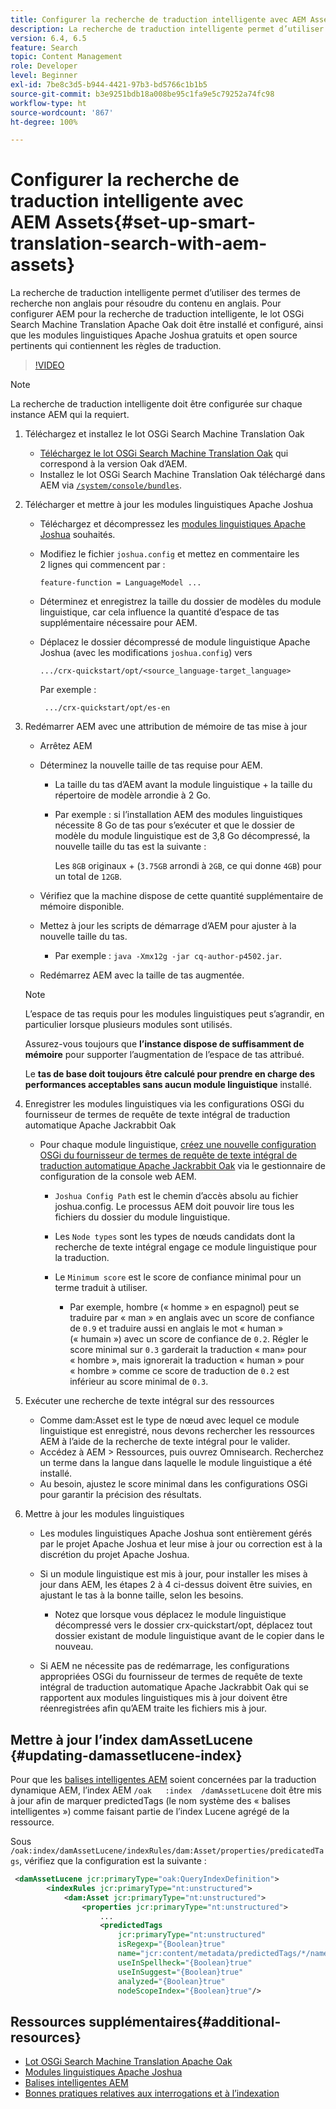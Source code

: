 ```yaml
---
title: Configurer la recherche de traduction intelligente avec AEM Assets
description: La recherche de traduction intelligente permet d’utiliser des termes de recherche non anglais pour résoudre du contenu en anglais. Pour configurer AEM pour la recherche de traduction intelligente, le lot OSGi Search Machine Translation Apache Oak doit être installé et configuré, ainsi que les modules linguistiques Apache Joshua gratuits et open source pertinents qui contiennent les règles de traduction.
version: 6.4, 6.5
feature: Search
topic: Content Management
role: Developer
level: Beginner
exl-id: 7be8c3d5-b944-4421-97b3-bd5766c1b1b5
source-git-commit: b3e9251bdb18a008be95c1fa9e5c79252a74fc98
workflow-type: ht
source-wordcount: '867'
ht-degree: 100%

---
```


# Configurer la recherche de traduction intelligente avec AEM Assets{#set-up-smart-translation-search-with-aem-assets}

La recherche de traduction intelligente permet d’utiliser des termes de recherche non anglais pour résoudre du contenu en anglais. Pour configurer AEM pour la recherche de traduction intelligente, le lot OSGi Search Machine Translation Apache Oak doit être installé et configuré, ainsi que les modules linguistiques Apache Joshua gratuits et open source pertinents qui contiennent les règles de traduction.

>[!VIDEO](https://video.tv.adobe.com/v/21291?quality=12&learn=on)

>[!NOTE]
>
>La recherche de traduction intelligente doit être configurée sur chaque instance AEM qui la requiert.

1. Téléchargez et installez le lot OSGi Search Machine Translation Oak
   * [Téléchargez le lot OSGi Search Machine Translation Oak](https://search.maven.org/#search%7Cgav%7C1%7Cg%3A%22org.apache.jackrabbit%22%20AND%20a%3A%22oak-search-mt%22) qui correspond à la version Oak d’AEM.
   * Installez le lot OSGi Search Machine Translation Oak téléchargé dans AEM via [`/system/console/bundles`](http://localhost:4502/system/console/bundles).

2. Télécharger et mettre à jour les modules linguistiques Apache Joshua
   * Téléchargez et décompressez les [modules linguistiques Apache Joshua](https://cwiki.apache.org/confluence/display/JOSHUA/Language+Packs) souhaités.
   * Modifiez le fichier `joshua.config` et mettez en commentaire les 2 lignes qui commencent par :

     ```
     feature-function = LanguageModel ...
     ```

   * Déterminez et enregistrez la taille du dossier de modèles du module linguistique, car cela influence la quantité d’espace de tas supplémentaire nécessaire pour AEM.
   * Déplacez le dossier décompressé de module linguistique Apache Joshua (avec les modifications `joshua.config`) vers

     ```
     .../crx-quickstart/opt/<source_language-target_language>
     ```

     Par exemple :

     ```
      .../crx-quickstart/opt/es-en
     ```

3. Redémarrer AEM avec une attribution de mémoire de tas mise à jour
   * Arrêtez AEM
   * Déterminez la nouvelle taille de tas requise pour AEM.

      * La taille du tas d’AEM avant la module linguistique + la taille du répertoire de modèle arrondie à 2 Go.
      * Par exemple : si l’installation AEM des modules linguistiques nécessite 8 Go de tas pour s’exécuter et que le dossier de modèle du module linguistique est de 3,8 Go décompressé, la nouvelle taille du tas est la suivante :

        Les `8GB` originaux + (`3.75GB` arrondi à `2GB`, ce qui donne `4GB`) pour un total de `12GB`.

   * Vérifiez que la machine dispose de cette quantité supplémentaire de mémoire disponible.
   * Mettez à jour les scripts de démarrage d’AEM pour ajuster à la nouvelle taille du tas.

      * Par exemple : `java -Xmx12g -jar cq-author-p4502.jar`.

   * Redémarrez AEM avec la taille de tas augmentée.

   >[!NOTE]
   >
   >L’espace de tas requis pour les modules linguistiques peut s’agrandir, en particulier lorsque plusieurs modules sont utilisés.
   >
   >
   >Assurez-vous toujours que **l’instance dispose de suffisamment de mémoire** pour supporter l’augmentation de l’espace de tas attribué.
   >
   >
   >Le **tas de base doit toujours être calculé pour prendre en charge des performances acceptables sans aucun module linguistique** installé.

4. Enregistrer les modules linguistiques via les configurations OSGi du fournisseur de termes de requête de texte intégral de traduction automatique Apache Jackrabbit Oak

   * Pour chaque module linguistique, [créez une nouvelle configuration OSGi du fournisseur de termes de requête de texte intégral de traduction automatique Apache Jackrabbit Oak](http://localhost:4502/system/console/configMgr/org.apache.jackrabbit.oak.plugins.index.mt.MTFulltextQueryTermsProviderFactory) via le gestionnaire de configuration de la console web AEM.

      * `Joshua Config Path` est le chemin d’accès absolu au fichier joshua.config. Le processus AEM doit pouvoir lire tous les fichiers du dossier du module linguistique.
      * Les `Node types` sont les types de nœuds candidats dont la recherche de texte intégral engage ce module linguistique pour la traduction.
      * Le `Minimum score` est le score de confiance minimal pour un terme traduit à utiliser.

         * Par exemple, hombre (« homme » en espagnol) peut se traduire par « man » en anglais avec un score de confiance de `0.9` et traduire aussi en anglais le mot « human » (« humain ») avec un score de confiance de `0.2`. Régler le score minimal sur `0.3` garderait la traduction « man» pour « hombre », mais ignorerait la traduction « human » pour « hombre » comme ce score de traduction de `0.2` est inférieur au score minimal de `0.3`.

5. Exécuter une recherche de texte intégral sur des ressources
   * Comme dam:Asset est le type de nœud avec lequel ce module linguistique est enregistré, nous devons rechercher les ressources AEM à l’aide de la recherche de texte intégral pour le valider.
   * Accédez à AEM > Ressources, puis ouvrez Omnisearch. Recherchez un terme dans la langue dans laquelle le module linguistique a été installé.
   * Au besoin, ajustez le score minimal dans les configurations OSGi pour garantir la précision des résultats.

6. Mettre à jour les modules linguistiques
   * Les modules linguistiques Apache Joshua sont entièrement gérés par le projet Apache Joshua et leur mise à jour ou correction est à la discrétion du projet Apache Joshua.
   * Si un module linguistique est mis à jour, pour installer les mises à jour dans AEM, les étapes 2 à 4 ci-dessus doivent être suivies, en ajustant le tas à la bonne taille, selon les besoins.

      * Notez que lorsque vous déplacez le module linguistique décompressé vers le dossier crx-quickstart/opt, déplacez tout dossier existant de module linguistique avant de le copier dans le nouveau.

   * Si AEM ne nécessite pas de redémarrage, les configurations appropriées OSGi du fournisseur de termes de requête de texte intégral de traduction automatique Apache Jackrabbit Oak qui se rapportent aux modules linguistiques mis à jour doivent être réenregistrées afin qu’AEM traite les fichiers mis à jour.

## Mettre à jour l’index damAssetLucene {#updating-damassetlucene-index}

Pour que les [balises intelligentes AEM](https://helpx.adobe.com/fr/experience-manager/6-3/assets/using/touch-ui-smart-tags.html) soient concernées par la traduction dynamique AEM, l’index AEM `/oak   :index  /damAssetLucene` doit être mis à jour afin de marquer predictedTags (le nom système des « balises intelligentes ») comme faisant partie de l’index Lucene agrégé de la ressource.

Sous `/oak:index/damAssetLucene/indexRules/dam:Asset/properties/predicatedTags`, vérifiez que la configuration est la suivante :

```xml
 <damAssetLucene jcr:primaryType="oak:QueryIndexDefinition">
        <indexRules jcr:primaryType="nt:unstructured">
            <dam:Asset jcr:primaryType="nt:unstructured">
                <properties jcr:primaryType="nt:unstructured">
                    ...
                    <predictedTags
                        jcr:primaryType="nt:unstructured"
                        isRegexp="{Boolean}true"
                        name="jcr:content/metadata/predictedTags/*/name"
                        useInSpellheck="{Boolean}true"
                        useInSuggest="{Boolean}true"
                        analyzed="{Boolean}true"
                        nodeScopeIndex="{Boolean}true"/>
```

## Ressources supplémentaires{#additional-resources}

* [Lot OSGi Search Machine Translation Apache Oak](https://search.maven.org/#search%7Cgav%7C1%7Cg%3A%22org.apache.jackrabbit%22%20AND%20a%3A%22oak-search-mt%22)
* [Modules linguistiques Apache Joshua](https://cwiki.apache.org/confluence/display/JOSHUA/Language+Packs)
* [Balises intelligentes AEM](https://helpx.adobe.com/fr/experience-manager/6-3/assets/using/touch-ui-smart-tags.html)
* [Bonnes pratiques relatives aux interrogations et à l’indexation](https://helpx.adobe.com/fr/experience-manager/6-5/sites/deploying/using/best-practices-for-queries-and-indexing.html)
